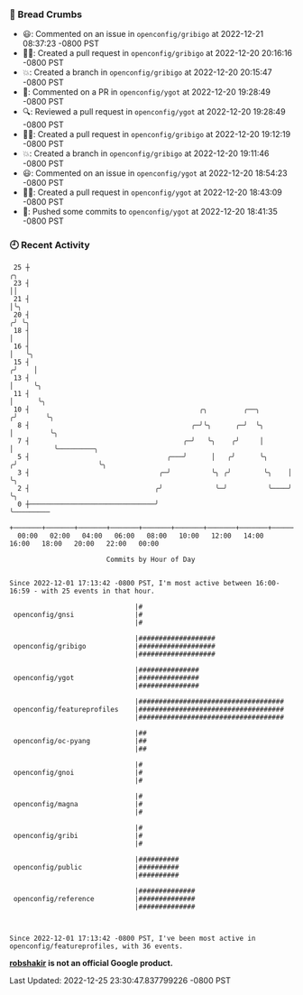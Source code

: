 ### 🍞 Bread Crumbs

 * 😃: Commented on an issue in `openconfig/gribigo` at 2022-12-21 08:37:23 -0800 PST
 * ✍🏼: Created a pull request in `openconfig/gribigo` at 2022-12-20 20:16:16 -0800 PST
 * 💥: Created a branch in `openconfig/gribigo` at 2022-12-20 20:15:47 -0800 PST
 * 💬: Commented on a PR in  `openconfig/ygot` at 2022-12-20 19:28:49 -0800 PST
 * 🔍: Reviewed a pull request in  `openconfig/ygot` at 2022-12-20 19:28:49 -0800 PST
 * ✍🏼: Created a pull request in `openconfig/gribigo` at 2022-12-20 19:12:19 -0800 PST
 * 💥: Created a branch in `openconfig/gribigo` at 2022-12-20 19:11:46 -0800 PST
 * 😃: Commented on an issue in `openconfig/ygot` at 2022-12-20 18:54:23 -0800 PST
 * ✍🏼: Created a pull request in `openconfig/ygot` at 2022-12-20 18:43:09 -0800 PST
 * 🚢: Pushed some commits to `openconfig/ygot` at 2022-12-20 18:41:35 -0800 PST

### 🕘 Recent Activity
```
 25 ┼                                                                    ╭╮
 23 ┤                                                                    ││
 21 ┤                                                                    │╰╮
 20 ┤                                                                   ╭╯ ╰╮
 18 ┤                                                                   │   │
 16 ┤                                                                   │   ╰╮
 15 ┤                                                                  ╭╯    │
 13 ┤                                                                  │     ╰╮
 11 ┤                                                                  │      ╰╮
 10 ┤                                          ╭╮         ╭──╮        ╭╯       ╰╮
  8 ┤                                        ╭─╯╰╮      ╭─╯  ╰╮       │         ╰╮
  7 ┤                                      ╭─╯   ╰╮    ╭╯     │       │          ╰─────────╮
  5 ┤                                  ╭───╯      │   ╭╯      ╰╮     ╭╯                    ╰╮
  3 ┤                                ╭─╯          ╰╮ ╭╯        ╰╮    │                      ╰╮
  2 ┤                               ╭╯             ╰─╯          ╰────╯                       ╰╮
  0 ┼───────────────────────────────╯                                                         ╰─────────
    +───────+───────+───────+───────+───────+───────+───────+───────+───────+───────+───────+───────+────
  00:00   02:00   04:00   06:00   08:00   10:00   12:00   14:00   16:00   18:00   20:00   22:00   00:00   

						Commits by Hour of Day


Since 2022-12-01 17:13:42 -0800 PST, I'm most active between 16:00-16:59 - with 25 events in that hour.

```



```
                               |#
 openconfig/gnsi               |#
                               |#

                               |###################
 openconfig/gribigo            |###################
                               |###################

                               |###############
 openconfig/ygot               |###############
                               |###############

                               |####################################
 openconfig/featureprofiles    |####################################
                               |####################################

                               |##
 openconfig/oc-pyang           |##
                               |##

                               |#
 openconfig/gnoi               |#
                               |#

                               |#
 openconfig/magna              |#
                               |#

                               |#
 openconfig/gribi              |#
                               |#

                               |##########
 openconfig/public             |##########
                               |##########

                               |##############
 openconfig/reference          |##############
                               |##############



Since 2022-12-01 17:13:42 -0800 PST, I've been most active in openconfig/featureprofiles, with 36 events.

```
**[robshakir](mailto:robjs@google.com) is not an official Google product.**  


Last Updated: 2022-12-25 23:30:47.837799226 -0800 PST
